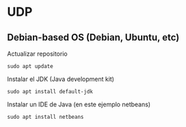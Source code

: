 # UDP
## Debian-based OS (Debian, Ubuntu, etc)
   Actualizar repositorio
    
    sudo apt update
   Instalar el JDK (Java development kit)
    
    sudo apt install default-jdk
   Instalar un IDE de Java (en este ejemplo netbeans)
   
    sudo apt install netbeans
